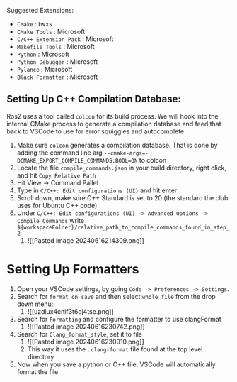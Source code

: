 Suggested Extensions:
* `CMake` : twxs
* `CMake Tools` : Microsoft
* `C/C++ Extension Pack` : Microsoft
* `Makefile Tools` : Microsoft
* `Python` : Microsoft
* `Python Debugger` : Microsoft
* `Pylance` : Microsoft
* `Black Formatter` : Microsoft

## Setting Up C++ Compilation Database:

Ros2 uses a tool called `colcon` for its build process. We will hook into the internal CMake process to generate a compilation database and feed that back to VSCode to use for error squiggles and autocomplete

1. Make sure `colcon` generates a compilation database. That is done by adding the command line arg `--cmake-args=-DCMAKE_EXPORT_COMPILE_COMMANDS:BOOL=ON` to colcon
2. Locate the file `compile_commands.json` in your build directory, right click, and hit `Copy Relative Path`
3. Hit View -> Command Pallet
4. Type in `C/C++: Edit configurations (UI)` and hit enter
5. Scroll down, make sure C++ Standard is set to 20 (the standard the club uses for Ubuntu C++ code)
6. Under `C/C++: Edit configurations (UI) -> Advanced Options -> Compile Commands` write `${workspaceFolder}/relative_path_to_compile_commands_found_in_step_2`
	1. ![[Pasted image 20240616214309.png]]
# Setting Up Formatters
1. Open your VSCode settings, by going `Code -> Preferences -> Settings`.
2. Search for `format on save` and then select `whole file` from the drop down menu:
	1. ![[uzdlux4cnlf3t6oj4tse.png]]
3. Search for `Formatting` and configure the formatter to use clangFormat
	1. ![[Pasted image 20240616230742.png]]
4. Search for `Clang_format_style`, set it to file
	1. ![[Pasted image 20240616230910.png]]
	2. This way it uses the `.clang-format` file found at the top level directory
5. Now when you save a python or C++ file, VSCode will automatically format the file
